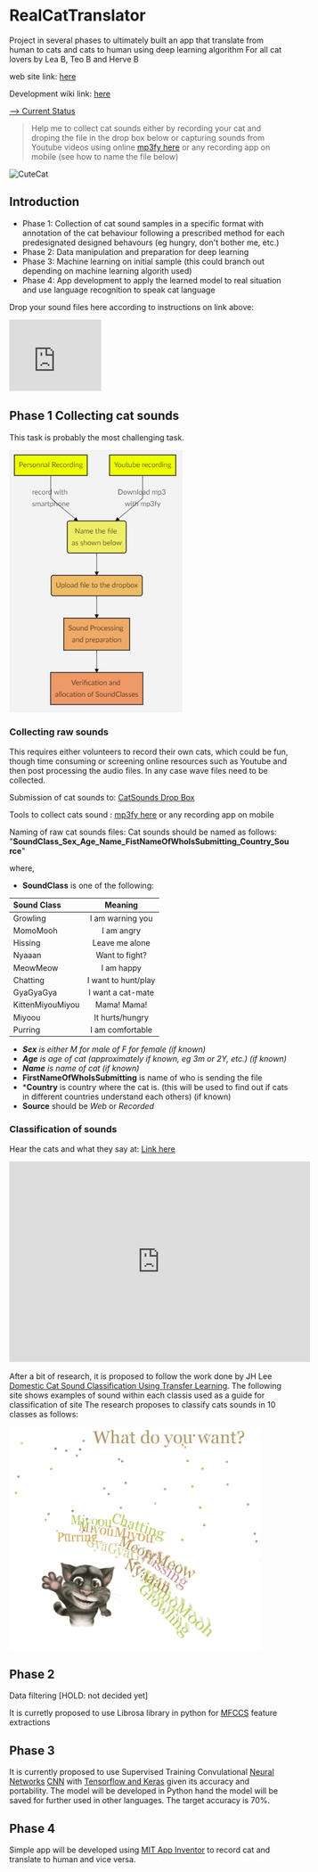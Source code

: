 # RealCatTranslator
Project in several phases to ultimately built an app that translate from human to cats and cats to human using deep learning algorithm
For all cat lovers by Lea B, Teo B and Herve B


web site link: [here](https://frogboss74.github.io/RealCatTranslator/)


Development wiki link: [here](https://github.com/FrogBoss74/RealCatTranslator/wiki)


[--> Current Status](https://github.com/FrogBoss74/RealCatTranslator/wiki/Collecting-cat-sounds)


>Help me to collect cat sounds either by recording your cat and droping the file in the drop box below or capturing sounds from Youtube videos using online [mp3fy here](https://mp3fy.com/) or any recording app on mobile (see how to name the file below)

![CuteCat](https://www.wtfclub.net/wp-content/uploads/2017/12/unnamed.jpg)


## Introduction
- Phase 1: Collection of cat sound samples in a specific format with annotation of the cat behaviour following a prescribed method for each predesignated designed behavours (eg hungry, don't bother me, etc.)
- Phase 2: Data manipulation and preparation for deep learning
- Phase 3: Machine learning on initial sample (this could branch out depending on machine learning algorith used)
- Phase 4: App development to apply the learned model to real situation and use language recognition to speak cat language

Drop your sound files here according to instructions on link above:

<iframe src="https://onedrive.live.com/embed?cid=EB02B52BD1CE79FD&resid=EB02B52BD1CE79FD%212644&authkey=AOroewqAhmmou_0" width="165" height="128" frameborder="0" scrolling="no"></iframe>


## Phase 1 Collecting cat sounds

This task is probably the most challenging task. 

![FlowChart1](flowchart1.PNG)


### Collecting raw sounds
This requires either volunteers to record their own cats, which could be fun, though time consuming or screening online resources such as Youtube and then post processing the audio files.
In any case wave files need to be collected.

Submission of cat sounds to: [CatSounds Drop Box](https://1drv.ms/f/s!Av15ztErtQLrlFSNvhIzIsAi3KJy)
 
Tools to collect cats sound : [mp3fy here](https://mp3fy.com/) or any recording app on mobile


Naming of raw cat sounds files: Cat sounds should be named as follows:
   "**SoundClass_Sex_Age_Name_FistNameOfWhoIsSubmitting_Country_Source**"


where,
  - **SoundClass** is one of the following: 

 |Sound Class       | Meaning             
 |:------------------|:--------------------:|
 |Growling | I am warning you |
 |MomoMooh | I am angry |
 |Hissing | Leave me alone |
 |Nyaaan | Want to fight? |
 | MeowMeow | I am happy | 
 | Chatting | I want to hunt/play |
 |GyaGyaGya | I want a cat-mate | 
 | KittenMiyouMiyou| Mama! Mama! | 
 | Miyoou | It hurts/hungry | 
 | Purring | I am comfortable |
 
  - ***Sex** is either M for male of F for female (if known)*
  - ***Age** is age of cat (approximately if known, eg 3m or 2Y, etc.) (if known)*
  - ***Name** is name of cat (if known)*
  - **FirstNameOfWhoIsSubmitting** is name of who is sending the file
  - ***Country** is country where the cat is. (this will be used to find out if cats in different countries understand each others) (if known)
  - **Source** should be *Web* or *Recorded*


### Classification of sounds
Hear the cats and what they say at: [Link here](https://www.mnn.com/family/pets/stories/cat-sounds-and-what-they-mean)

<iframe width="540" height="360" src="https://www.youtube.com/embed/nX1YzS_CYIw" frameborder="0" allow="autoplay; encrypted-media" allowfullscreen></iframe>

After a bit of research, it is proposed to follow the work done by JH Lee [Domestic Cat Sound Classification Using Transfer Learning](http://www.ijfis.org/journal/view.html?uid=827&&vmd=Full).
The following site shows examples of sound within each classis used as a guide for classification of site
The research proposes to classify cats sounds in 10 classes as follows:


![Cat classes](talkingcat.gif)


## Phase 2
Data filtering [HOLD: not decided yet]

It is curretly proposed to use Librosa library in python for [MFCCS](https://en.wikipedia.org/wiki/Mel-frequency_cepstrum) feature extractions


## Phase 3
It is currently proposed to use Supervised Training Convulational [Neural Networks](https://en.wikipedia.org/wiki/Neural_network) [CNN](https://en.wikipedia.org/wiki/Convolutional_neural_network) with [Tensorflow and Keras](https://www.tensorflow.org/guide/keras) given its accuracy and portability. The model will be developed in Python hand the model will be saved for further used in other languages.
The target accuracy is 70%.


## Phase 4
Simple app will be developed using [MIT App Inventor](http://appinventor.mit.edu/explore/) to record cat and translate to human and vice versa.

<!--stackedit_data:
eyJoaXN0b3J5IjpbOTYyNzg5NzU0LC0xNjEzMTQ1NTU0LDEyND
czNjc0NjIsLTYyNzY2MDE4NiwtNTQ4NDQ2MzYyLDE2MTA3OTc5
ODgsLTIzOTEyMjkxLC0xMjA0NDcxMzQ1LDc4NDI3ODQwNCwxNT
IwMDY0NzU1LC0xNjIxMjMzMywtMTc0Nzc5NTA5MSwxNjc2NzA0
NDY4XX0=
-->
